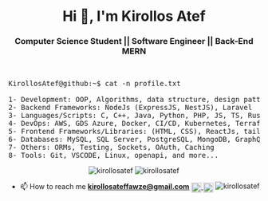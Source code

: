 <h1 align="center">Hi 👋, I'm Kirollos Atef</h1>

<h3 align="center"> Computer Science Student || Software Engineer || Back-End MERN </h3>

<br />

<pre>
KirollosAtef@github:~$ cat -n profile.txt

1- Development: OOP, Algorithms, data structure, design patterns, problem-solving, system design, OS, Networking ...
2- Backend Frameworks: NodeJs (ExpressJS, NestJS), Laravel
3- Languages/Scripts: C, C++, Java, Python, PHP, JS, TS, Rust, SQL, Bash
4- DevOps: AWS, GDS Azure, Docker, CI/CD, Kubernetes, Terraform
5- Frontend Frameworks/Libraries: (HTML, CSS), ReactJs, tailwind css, NextJs
6- Databases: MySQL, SQL Server, PostgreSQL, MongoDB, GraphQL, Redis
7- Others: ORMs, Testing, Sockets, OAuth, Caching 
8- Tools: Git, VSCODE, Linux, openapi, and more...
</pre>


<div align="center">
  <img src="https://github-readme-stats.vercel.app/api?username=kirollosatef&show_icons=true&include_all_commits=true&count_private=true&text_color=FFA718&theme=transparent&show_icons=true"
alt="kirollosatef"/>
  <img  src="https://github-readme-stats.vercel.app/api/top-langs?username=kirollosatef&show_icons=true&locale=en&layout=compact&langs_count=10&icon_color=2fcca3&text_color=FFA718&theme=transparent&show_icons=true" alt="kirollosatef"/>

</div>

<p align="lift">

- 📫 How to reach me **kirollosateffawze@gmail.com** <a href="https://wa.me/qr/IM3XRAMWZ2CKK1" target="blank">
    <img
         align="center" height="20" width="20"
         src="https://cdn-icons-png.flaticon.com/128/220/220236.png"
         alt="whatsapp"/>
  </a>
  <a href="https://www.linkedin.com/in/kirollos-atef-fawze/" target="blank">
    <img
         align="center" height="20" width="20"
         src="https://encrypted-tbn0.gstatic.com/images?q=tbn:ANd9GcSEhVDHtC_MPbet9Iirxz2e9SCktSRH06CVew&usqp=CAU"
         alt="linkedin"/>
  </a>
  <img  align="right" src="https://komarev.com/ghpvc/?username=kirollosatef&label=Profile%20views&color=0e75b6&style=flat" alt="kirollosatef" />
</p>
